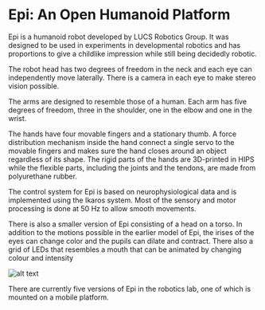 # Epi: An Open Humanoid Platform

Epi is a humanoid robot developed by LUCS Robotics Group. It was designed to be used in experiments in developmental robotics and has proportions to give a childlike impression while still being decidedly robotic.

The robot head has two degrees of freedom in the neck and each eye can independently move laterally. There is a camera in each eye to make stereo vision possible.

The arms are designed to resemble those of a human. Each arm has five degrees of freedom, three in the shoulder, one in the elbow and one in the wrist.

The hands have four movable fingers and a stationary thumb. A force distribution mechanism inside the hand connect a single servo to the movable fingers and makes sure the hand closes around an object regardless of its shape. The rigid parts of the hands are 3D-printed in HIPS while the flexible parts, including the joints and the tendons, are made from polyurethane rubber.

The control system for Epi is based on neurophysiological data and is implemented using the Ikaros system. Most of the sensory and motor processing is done at 50 Hz to allow smooth movements.

There is also a smaller version of Epi consisting of a head on a torso. In addition to the motions possible in the earlier model of Epi, the irises of the eyes can change color and the pupils can dilate and contract. There also a grid of LEDs that resembles a mouth that can be animated by changing colour and intensity

![alt text](http://www.lucs.lu.se/wp-content/uploads/2018/02/epi_heads.jpg "Epis")


There are currently five versions of Epi in the robotics lab, one of which is mounted on a mobile platform.
